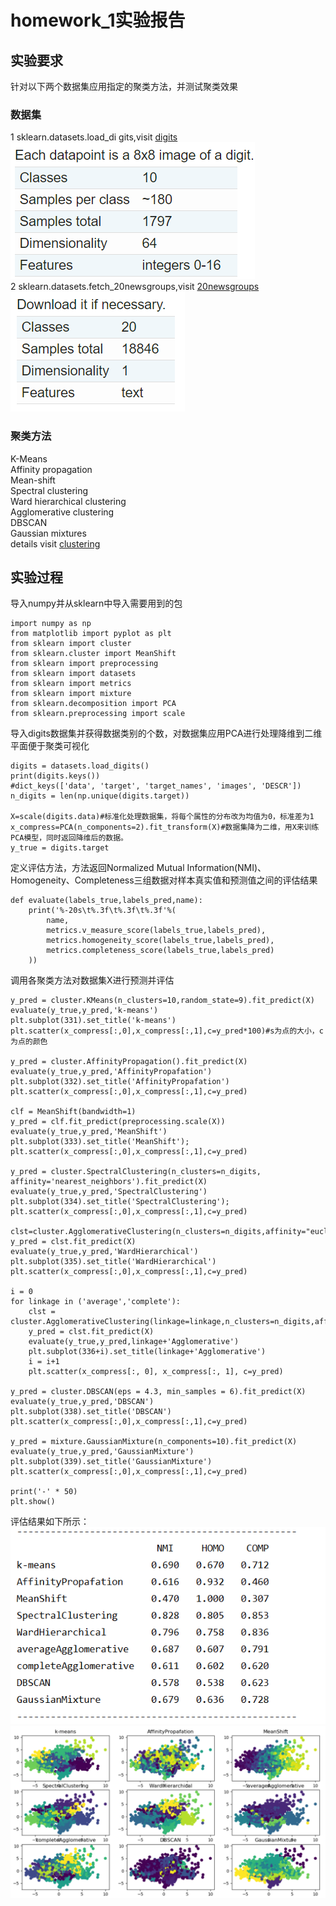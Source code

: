 # homework_1实验报告
## 实验要求
针对以下两个数据集应用指定的聚类方法，并测试聚类效果  
### 数据集  
1 sklearn.datasets.load_di gits,visit [digits](https://scikit-learn.org/stable/modules/generated/sklearn.datasets.load_digits.html#sklearn.datasets.load_digits)  
![Image text](https://github.com/Cindy-Tong/homework_1/blob/master/image-folder/digits_attributes.PNG)  
2 sklearn.datasets.fetch_20newsgroups,visit [20newsgroups](https://scikit-learn.org/stable/modules/generated/sklearn.datasets.fetch_20newsgroups.html#sklearn.datasets.fetch_20newsgroups)  
![Image text](https://github.com/Cindy-Tong/homework_1/blob/master/image-folder/20newsgroups.PNG)  
### 聚类方法
K-Means  
Affinity propagation  
Mean-shift  
Spectral clustering  
Ward hierarchical clustering  
Agglomerative clustering  
DBSCAN  
Gaussian mixtures  
details visit [clustering](https://scikit-learn.org/stable/modules/clustering.html#clustering)  
## 实验过程  
导入numpy并从sklearn中导入需要用到的包
```
import numpy as np
from matplotlib import pyplot as plt
from sklearn import cluster
from sklearn.cluster import MeanShift
from sklearn import preprocessing
from sklearn import datasets
from sklearn import metrics
from sklearn import mixture
from sklearn.decomposition import PCA
from sklearn.preprocessing import scale
```
导入digits数据集并获得数据类别的个数，对数据集应用PCA进行处理降维到二维平面便于聚类可视化
```
digits = datasets.load_digits()
print(digits.keys())
#dict_keys(['data', 'target', 'target_names', 'images', 'DESCR'])
n_digits = len(np.unique(digits.target))

X=scale(digits.data)#标准化处理数据集，将每个属性的分布改为均值为0，标准差为1
x_compress=PCA(n_components=2).fit_transform(X)#数据集降为二维，用X来训练PCA模型，同时返回降维后的数据。
y_true = digits.target
```
定义评估方法，方法返回Normalized Mutual Information(NMI)、Homogeneity、Completeness三组数据对样本真实值和预测值之间的评估结果  
```
def evaluate(labels_true,labels_pred,name):
    print('%-20s\t%.3f\t%.3f\t%.3f'%(
        name,
        metrics.v_measure_score(labels_true,labels_pred),
        metrics.homogeneity_score(labels_true,labels_pred),
        metrics.completeness_score(labels_true,labels_pred)
    ))
```
调用各聚类方法对数据集X进行预测并评估
```
y_pred = cluster.KMeans(n_clusters=10,random_state=9).fit_predict(X)
evaluate(y_true,y_pred,'k-means')
plt.subplot(331).set_title('k-means')
plt.scatter(x_compress[:,0],x_compress[:,1],c=y_pred*100)#s为点的大小，c为点的颜色

y_pred = cluster.AffinityPropagation().fit_predict(X)
evaluate(y_true,y_pred,'AffinityPropafation')
plt.subplot(332).set_title('AffinityPropafation')
plt.scatter(x_compress[:,0],x_compress[:,1],c=y_pred)

clf = MeanShift(bandwidth=1)
y_pred = clf.fit_predict(preprocessing.scale(X))
evaluate(y_true,y_pred,'MeanShift')
plt.subplot(333).set_title('MeanShift');
plt.scatter(x_compress[:,0],x_compress[:,1],c=y_pred)

y_pred = cluster.SpectralClustering(n_clusters=n_digits, affinity='nearest_neighbors').fit_predict(X)
evaluate(y_true,y_pred,'SpectralClustering')
plt.subplot(334).set_title('SpectralClustering');
plt.scatter(x_compress[:,0],x_compress[:,1],c=y_pred)

clst=cluster.AgglomerativeClustering(n_clusters=n_digits,affinity="euclidean",linkage='ward')
y_pred = clst.fit_predict(X)
evaluate(y_true,y_pred,'WardHierarchical')
plt.subplot(335).set_title('WardHierarchical')
plt.scatter(x_compress[:,0],x_compress[:,1],c=y_pred)

i = 0
for linkage in ('average','complete'):
    clst = cluster.AgglomerativeClustering(linkage=linkage,n_clusters=n_digits,affinity='canberra')
    y_pred = clst.fit_predict(X)
    evaluate(y_true,y_pred,linkage+'Agglomerative')
    plt.subplot(336+i).set_title(linkage+'Agglomerative')
    i = i+1
    plt.scatter(x_compress[:, 0], x_compress[:, 1], c=y_pred)

y_pred = cluster.DBSCAN(eps = 4.3, min_samples = 6).fit_predict(X)
evaluate(y_true,y_pred,'DBSCAN')
plt.subplot(338).set_title('DBSCAN')
plt.scatter(x_compress[:,0],x_compress[:,1],c=y_pred)

y_pred = mixture.GaussianMixture(n_components=10).fit_predict(X)
evaluate(y_true,y_pred,'GaussianMixture')
plt.subplot(339).set_title('GaussianMixture')
plt.scatter(x_compress[:,0],x_compress[:,1],c=y_pred)

print('-' * 50)
plt.show()
```

评估结果如下所示：  
![Image_text](https://github.com/Cindy-Tong/homework_1/blob/master/image-folder/digits.PNG)  
![Image_text](https://github.com/Cindy-Tong/homework_1/blob/master/image-folder/digits_images.PNG)
